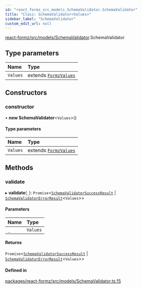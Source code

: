 ```yaml
---
id: "react_formz_src_models_SchemaValidator.SchemaValidator"
title: "Class: SchemaValidator<Values>"
sidebar_label: "SchemaValidator"
custom_edit_url: null
---
```


[react-formz/src/models/SchemaValidator](../modules/react_formz_src_models_SchemaValidator.md).SchemaValidator

## Type parameters

| Name | Type |
| :------ | :------ |
| `Values` | extends [`FormzValues`](../modules/react_formz_src_types_form.md#formzvalues) |

## Constructors

### constructor

• **new SchemaValidator**<`Values`\>()

#### Type parameters

| Name | Type |
| :------ | :------ |
| `Values` | extends [`FormzValues`](../modules/react_formz_src_types_form.md#formzvalues) |

## Methods

### validate

▸ **validate**(`_`): `Promise`<[`SchemaValidatorSuccessResult`](../interfaces/react_formz_src_models_SchemaValidator.SchemaValidatorSuccessResult.md) \| [`SchemaValidatorErrorResult`](../interfaces/react_formz_src_models_SchemaValidator.SchemaValidatorErrorResult.md)<`Values`\>\>

#### Parameters

| Name | Type |
| :------ | :------ |
| `_` | `Values` |

#### Returns

`Promise`<[`SchemaValidatorSuccessResult`](../interfaces/react_formz_src_models_SchemaValidator.SchemaValidatorSuccessResult.md) \| [`SchemaValidatorErrorResult`](../interfaces/react_formz_src_models_SchemaValidator.SchemaValidatorErrorResult.md)<`Values`\>\>

#### Defined in

[packages/react-formz/src/models/SchemaValidator.ts:15](https://github.com/ZerryStack/react-formz/blob/main/packages/react-formz/src/models/SchemaValidator.ts#L15)
